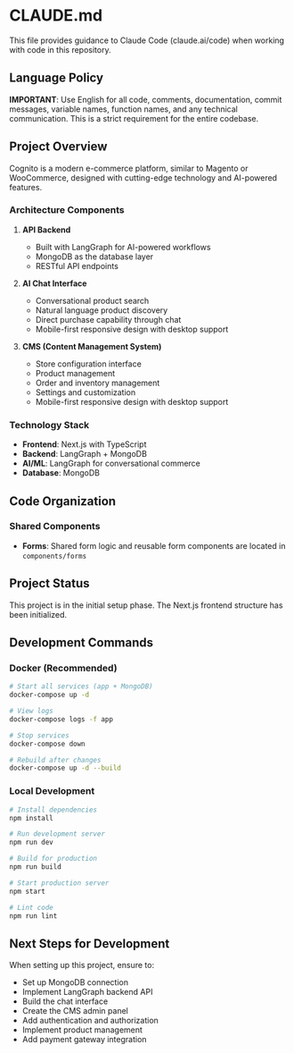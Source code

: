 # CLAUDE.md

This file provides guidance to Claude Code (claude.ai/code) when working with code in this repository.

## Language Policy

**IMPORTANT**: Use English for all code, comments, documentation, commit messages, variable names, function names, and any technical communication. This is a strict requirement for the entire codebase.

## Project Overview

Cognito is a modern e-commerce platform, similar to Magento or WooCommerce, designed with cutting-edge technology and AI-powered features.

### Architecture Components

1. **API Backend**
   - Built with LangGraph for AI-powered workflows
   - MongoDB as the database layer
   - RESTful API endpoints

2. **AI Chat Interface**
   - Conversational product search
   - Natural language product discovery
   - Direct purchase capability through chat
   - Mobile-first responsive design with desktop support

3. **CMS (Content Management System)**
   - Store configuration interface
   - Product management
   - Order and inventory management
   - Settings and customization
   - Mobile-first responsive design with desktop support

### Technology Stack

- **Frontend**: Next.js with TypeScript
- **Backend**: LangGraph + MongoDB
- **AI/ML**: LangGraph for conversational commerce
- **Database**: MongoDB

## Code Organization

### Shared Components

- **Forms**: Shared form logic and reusable form components are located in `components/forms`

## Project Status

This project is in the initial setup phase. The Next.js frontend structure has been initialized.

## Development Commands

### Docker (Recommended)
```bash
# Start all services (app + MongoDB)
docker-compose up -d

# View logs
docker-compose logs -f app

# Stop services
docker-compose down

# Rebuild after changes
docker-compose up -d --build
```

### Local Development
```bash
# Install dependencies
npm install

# Run development server
npm run dev

# Build for production
npm run build

# Start production server
npm start

# Lint code
npm run lint
```

## Next Steps for Development

When setting up this project, ensure to:
- Set up MongoDB connection
- Implement LangGraph backend API
- Build the chat interface
- Create the CMS admin panel
- Add authentication and authorization
- Implement product management
- Add payment gateway integration
